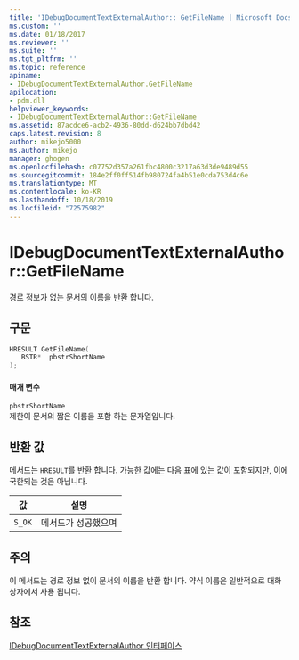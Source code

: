 ```yaml
---
title: 'IDebugDocumentTextExternalAuthor:: GetFileName | Microsoft Docs'
ms.custom: ''
ms.date: 01/18/2017
ms.reviewer: ''
ms.suite: ''
ms.tgt_pltfrm: ''
ms.topic: reference
apiname:
- IDebugDocumentTextExternalAuthor.GetFileName
apilocation:
- pdm.dll
helpviewer_keywords:
- IDebugDocumentTextExternalAuthor::GetFileName
ms.assetid: 87acdce6-acb2-4936-80dd-d624bb7dbd42
caps.latest.revision: 8
author: mikejo5000
ms.author: mikejo
manager: ghogen
ms.openlocfilehash: c07752d357a261fbc4800c3217a63d3de9489d55
ms.sourcegitcommit: 184e2ff0ff514fb980724fa4b51e0cda753d4c6e
ms.translationtype: MT
ms.contentlocale: ko-KR
ms.lasthandoff: 10/18/2019
ms.locfileid: "72575982"
---
```

# <a name="idebugdocumenttextexternalauthorgetfilename"></a>IDebugDocumentTextExternalAuthor::GetFileName
경로 정보가 없는 문서의 이름을 반환 합니다.  
  
## <a name="syntax"></a>구문  
  
```cpp
HRESULT GetFileName(  
   BSTR*  pbstrShortName  
);  
```  
  
#### <a name="parameters"></a>매개 변수  
 `pbstrShortName`  
 제한이 문서의 짧은 이름을 포함 하는 문자열입니다.  
  
## <a name="return-value"></a>반환 값  
 메서드는 `HRESULT`를 반환 합니다. 가능한 값에는 다음 표에 있는 값이 포함되지만, 이에 국한되는 것은 아닙니다.  
  
|값|설명|  
|-----------|-----------------|  
|`S_OK`|메서드가 성공했으며|  
  
## <a name="remarks"></a>주의  
 이 메서드는 경로 정보 없이 문서의 이름을 반환 합니다. 약식 이름은 일반적으로 대화 상자에서 사용 됩니다.  
  
## <a name="see-also"></a>참조  
 [IDebugDocumentTextExternalAuthor 인터페이스](../../winscript/reference/idebugdocumenttextexternalauthor-interface.md)